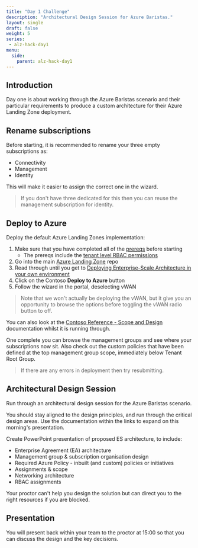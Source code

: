 ```yaml
---
title: "Day 1 Challenge"
description: "Architectural Design Session for Azure Baristas."
layout: single
draft: false
weight: 5
series:
 - alz-hack-day1
menu:
  side:
    parent: alz-hack-day1
---
```


## Introduction

Day one is about working through the Azure Baristas scenario and their particular requirements to produce a custom architecture for their Azure Landing Zone deployment.

## Rename subscriptions

Before starting, it is recommended to rename your three empty subscriptions as:

* Connectivity
* Management
* Identity

This will make it easier to assign the correct one in the wizard.

> If you don't have three dedicated for this then you can reuse the management subscription for identity.

## Deploy to Azure

Deploy the default Azure Landing Zones implementation:

1. Make sure that you have completed all of the [prereqs](/alz/prereqs/) before starting
    * The prereqs include the [tenant level RBAC permissions](https://github.com/Azure/Enterprise-Scale/blob/main/docs/EnterpriseScale-Setup-azure.md)
1. Go into the main [Azure Landing Zone](https://aka.ms/alz/repo) repo
1. Read through until you get to [Deploying Enterprise-Scale Architecture in your own environment](https://github.com/Azure/Enterprise-Scale/#deploying-enterprise-scale-architecture-in-your-own-environment)
1. Click on the Contoso **Deploy to Azure** button
1. Follow the wizard in the portal, deselecting vWAN

> Note that we won't actually be deploying the vWAN, but it give you an opportunity to browse the options before toggling the vWAN radio button to off.

 You can also look at the [Contoso Reference - Scope and Design](https://github.com/Azure/Enterprise-Scale/blob/main/docs/reference/contoso/Readme.md) documentation whilst it is running through.

One complete you can browse the management groups and see where your subscriptions now sit. Also check out the custom policies that have been defined at the top management group scope, immediately below Tenant Root Group.

> If there are any errors in deployment then try resubmitting.

## Architectural Design Session

Run through an architectural design session for the Azure Baristas scenario.

You should stay aligned to the design principles, and run through the critical design areas. Use the documentation within the links to expand on this morning's presentation.

Create PowerPoint presentation of proposed ES architecture, to include:

* Enterprise Agreement (EA) architecture
* Management group & subscription organisation design
* Required Azure Policy - inbuilt (and custom) policies or initiatives
* Assignments & scope
* Networking architecture
* RBAC assignments

Your proctor can't help you design the solution but can direct you to the right resources if you are blocked.

## Presentation

You will present back within your team to the proctor at 15:00 so that you can discuss the design and the key decisions.
